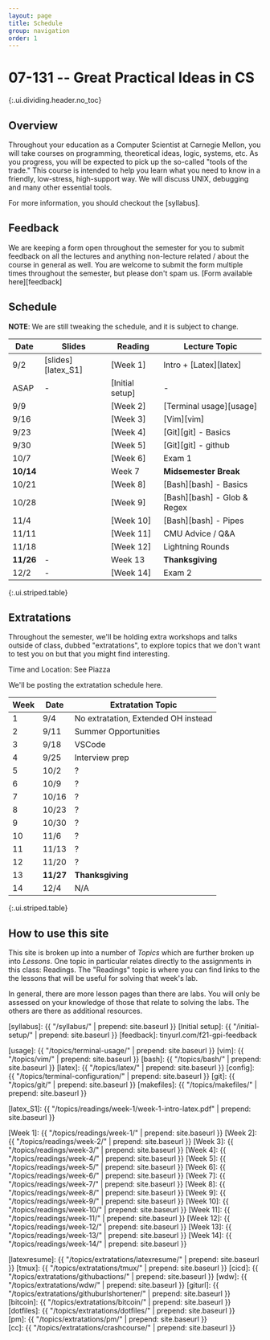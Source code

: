 ```yaml
---
layout: page
title: Schedule
group: navigation
order: 1
---
```


# 07-131 -- Great Practical Ideas in CS
{:.ui.dividing.header.no_toc}

## Overview

Throughout your education as a Computer Scientist at Carnegie Mellon, you will
take courses on programming, theoretical ideas, logic, systems, etc. As you
progress, you will be expected to pick up the so-called "tools of the trade."
This course is intended to help you learn what you need to know in a friendly,
low-stress, high-support way. We will discuss UNIX, debugging and many
other essential tools.

For more information, you should checkout the [syllabus].

## Feedback
We are keeping a form open throughout the semester for you to submit
feedback on all the lectures and anything non-lecture related / about the course in
general as well. You are welcome to submit the form multiple times throughout
the semester, but please don't spam us. [Form available here][feedback]


## Schedule

**NOTE**: We are still tweaking the schedule, and it is subject to change.

| Date     | Slides             | Reading         | Lecture Topic               |
| ----     | ------             | -------         | -------------               |
| 9/2      | [slides][latex_S1] | [Week 1]        | Intro + [Latex][latex]      |
| ASAP     |   -                | [Initial setup] | -                           |
| 9/9      |                    | [Week 2]        | [Terminal usage][usage]     |
| 9/16     |                    | [Week 3]        | [Vim][vim]                  |
| 9/23     |                    | [Week 4]        | [Git][git] - Basics         |
| 9/30     |                    | [Week 5]        | [Git][git] - github         |
| 10/7     |                    | [Week 6]        | Exam 1                      |
| __10/14__|                    | Week 7          | __Midsemester Break__       |
| 10/21    |                    | [Week 8]        | [Bash][bash] - Basics       |
| 10/28    |                    | [Week 9]        | [Bash][bash] - Glob & Regex |
| 11/4     |                    | [Week 10]       | [Bash][bash] - Pipes        |
| 11/11    |                    | [Week 11]       | CMU Advice / Q&A            |
| 11/18    |                    | [Week 12]       | Lightning Rounds            |
| __11/26__|   -                | Week 13         | __Thanksgiving__            |
| 12/2     |   -                | [Week 14]       | Exam 2                      |
{:.ui.striped.table}

## Extratations

Throughout the semester, we'll be holding extra workshops and talks outside of
class, dubbed "extratations", to explore topics that we don't want to test you
on but that you might find interesting.

Time and Location: See Piazza

We'll be posting the extratation schedule here.

|Week   | Date          | Extratation Topic                     |
|----   | ----          | -----                                 |
|1      | 9/4           | No extratation, Extended OH instead   |
|2      | 9/11          | Summer Opportunities                  |
|3      | 9/18          | VSCode                                |
|4      | 9/25          | Interview prep                        |
|5      | 10/2          |?|
|6      | 10/9          |?|
|7      | 10/16         |?|
|8      | 10/23         |?|
|9      | 10/30         |?|
|10     | 11/6          |?|
|11     | 11/13         |?|
|12     | 11/20         |?|
|13     | __11/27__     | __Thanksgiving__                      |
|14     | 12/4          | N/A                                   |
{:.ui.striped.table}


## How to use this site

This site is broken up into a number of _Topics_ which are further broken up
into _Lessons_. One topic in particular relates directly to the assignments in
this class: Readings. The "Readings" topic is where you can find links to
the the lessons that will be useful for solving that week's lab.

In general, there are more lesson pages than there are labs. You will only be
assessed on your knowledge of those that relate to solving the labs. The others
are there as additional resources.



[syllabus]: {{ "/syllabus/" | prepend: site.baseurl }}
[Initial setup]: {{ "/initial-setup/" | prepend: site.baseurl }}
[feedback]: tinyurl.com/f21-gpi-feedback

<!-- Topics -->
[usage]:     {{ "/topics/terminal-usage/"         | prepend: site.baseurl }}
[vim]:       {{ "/topics/vim/"                    | prepend: site.baseurl }}
[bash]:      {{ "/topics/bash/"                   | prepend: site.baseurl }}
[latex]:     {{ "/topics/latex/"                  | prepend: site.baseurl }}
[config]:    {{ "/topics/terminal-configuration/" | prepend: site.baseurl }}
[git]:       {{ "/topics/git/"                    | prepend: site.baseurl }}
[makefiles]: {{ "/topics/makefiles/"              | prepend: site.baseurl }}

<!-- Slides -->
[latex_S1]:  {{ "/topics/readings/week-1/week-1-intro-latex.pdf" | prepend: site.baseurl }}

<!-- Weekly pages/readings -->
[Week 1]:  {{ "/topics/readings/week-1/"  | prepend: site.baseurl }}
[Week 2]:  {{ "/topics/readings/week-2/"  | prepend: site.baseurl }}
[Week 3]:  {{ "/topics/readings/week-3/"  | prepend: site.baseurl }}
[Week 4]:  {{ "/topics/readings/week-4/"  | prepend: site.baseurl }}
[Week 5]:  {{ "/topics/readings/week-5/"  | prepend: site.baseurl }}
[Week 6]:  {{ "/topics/readings/week-6/"  | prepend: site.baseurl }}
[Week 7]:  {{ "/topics/readings/week-7/"  | prepend: site.baseurl }}
[Week 8]:  {{ "/topics/readings/week-8/"  | prepend: site.baseurl }}
[Week 9]:  {{ "/topics/readings/week-9/"  | prepend: site.baseurl }}
[Week 10]: {{ "/topics/readings/week-10/" | prepend: site.baseurl }}
[Week 11]: {{ "/topics/readings/week-11/" | prepend: site.baseurl }}
[Week 12]: {{ "/topics/readings/week-12/" | prepend: site.baseurl }}
[Week 13]: {{ "/topics/readings/week-13/" | prepend: site.baseurl }}
[Week 14]: {{ "/topics/readings/week-14/" | prepend: site.baseurl }}

<!-- Extratation pages/slides -->
[latexresume]: {{ "/topics/extratations/latexresume/" | prepend: site.baseurl }}
[tmux]: {{ "/topics/extratations/tmux/" | prepend: site.baseurl }}
[cicd]: {{ "/topics/extratations/githubactions/" | prepend: site.baseurl }}
[wdw]: {{ "/topics/extratations/wdw/" | prepend: site.baseurl }} 
[giturl]: {{ "/topics/extratations/githuburlshortener/" | prepend: site.baseurl }}  
[bitcoin]: {{ "/topics/extratations/bitcoin/" | prepend: site.baseurl }}  
[dotfiles]: {{ "/topics/extratations/dotfiles/" | prepend: site.baseurl }}  
[pm]: {{ "/topics/extratations/pm/" | prepend: site.baseurl }}   
[cc]: {{ "/topics/extratations/crashcourse/" | prepend: site.baseurl }}   